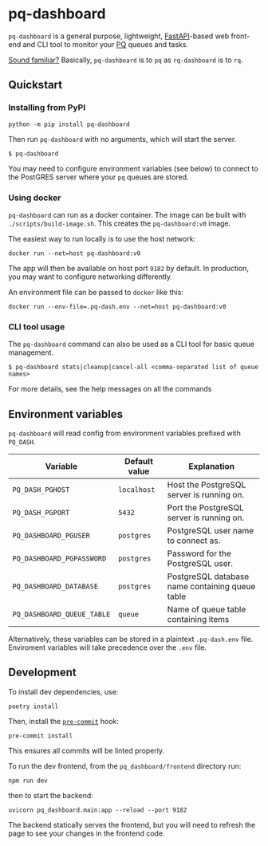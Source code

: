 # pq-dashboard

`pq-dashboard` is a general purpose, lightweight, [FastAPI](https://fastapi.tiangolo.com/)-based web front-end and CLI tool to monitor your [PQ](https://github.com/malthe/pq/) queues and tasks.

[Sound familiar?](https://github.com/Parallels/rq-dashboard#introduction) Basically, `pq-dashboard` is to `pq` as `rq-dashboard` is to `rq`.

## Quickstart

### Installing from PyPI

`python -m pip install pq-dashboard`

Then run `pq-dashboard` with no arguments, which will start the server.

```
$ pq-dashboard
```

You may need to configure environment variables (see below) to connect to the PostGRES server where your `pq` queues are stored.

### Using docker

`pq-dashboard` can run as a docker container. The image can be built with `./scripts/build-image.sh`. This creates the `pq-dashboard:v0` image.

The easiest way to run locally is to use the host network:

```
docker run --net=host pq-dashboard:v0
```

The app will then be available on host port `9182` by default. In production, you may want to configure networking differently.

An environment file can be passed to `docker` like this:

```
docker run --env-file=.pq-dash.env --net=host pq-dashboard:v0
```

### CLI tool usage

The `pq-dashboard` command can also be used as a CLI tool for basic queue management.

```
$ pq-dashboard stats|cleanup|cancel-all <comma-separated list of queue names>
```

For more details, see the help messages on all the commands

## Environment variables

`pq-dashboard` will read config from environment variables prefixed with `PQ_DASH`.

| Variable                   | Default value | Explanation                                     |
| -------------------------- | ------------- | ----------------------------------------------- |
| `PQ_DASH_PGHOST`           | `localhost`   | Host the PostgreSQL server is running on.       |
| `PQ_DASH_PGPORT`           | `5432`        | Port the PostgreSQL server is running on.       |
| `PQ_DASHBOARD_PGUSER`      | `postgres`    | PostgreSQL user name to connect as.             |
| `PQ_DASHBOARD_PGPASSWORD`  | `postgres`    | Password for the PostgreSQL user.               |
| `PQ_DASHBOARD_DATABASE`    | `postgres`    | PostgreSQL database name containing queue table |
| `PQ_DASHBOARD_QUEUE_TABLE` | `queue`       | Name of queue table containing items            |

Alternatively, these variables can be stored in a plaintext `.pq-dash.env` file. Enviroment variables
will take precedence over the `.env` file.

## Development

To install dev dependencies, use:

```
poetry install
```

Then, install the [`pre-commit`](https://pre-commit.com/) hook:

```
pre-commit install
```

This ensures all commits will be linted properly.

To run the dev frontend, from the `pq_dashboard/frontend` directory run:

```
npm run dev
```

then to start the backend:

```
uvicorn pq_dashboard.main:app --reload --port 9182
```

The backend statically serves the frontend, but you will need to refresh the page to see your changes in the frontend code.
